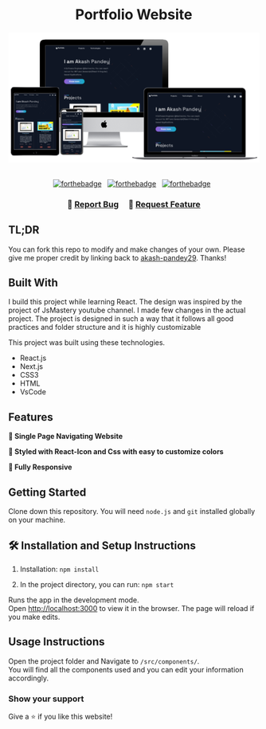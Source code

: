<h1 align="center">
  Portfolio Website<br/>
</h1>
<div align="center">
  <img alt="Demo" src="./Public/images/readme-img1.png" />
</div>

<br/>

<center>

[![forthebadge](https://forthebadge.com/images/badges/built-with-love.svg)](https://forthebadge.com) &nbsp;
[![forthebadge](https://forthebadge.com/images/badges/made-with-javascript.svg)](https://forthebadge.com) &nbsp;
[![forthebadge](https://forthebadge.com/images/badges/open-source.svg)](https://forthebadge.com) &nbsp;

</center>

<h3 align="center">
    🔹
    <a href="https://github.com/akash-pandey29/Portfolio/issues">Report Bug</a> &nbsp; &nbsp;
    🔹
    <a href="https://github.com/akash-pandey29/Portfolio/issues">Request Feature</a>
</h3>

## TL;DR

You can fork this repo to modify and make changes of your own. Please give me proper credit by linking back to [akash-pandey29](https://github.com/akash-pandey29/Portfolio). Thanks!

## Built With

I build this project while learning React. The design was inspired by the project of JsMastery youtube channel. I made few changes in the actual project. The project is designed in such a way that it follows all good practices and folder structure and it is highly customizable<br/>

This project was built using these technologies.

- React.js
- Next.js
- CSS3
- HTML
- VsCode

## Features

**📖 Single Page Navigating Website**

**🎨 Styled with React-Icon and Css with easy to customize colors**

**📱 Fully Responsive**

## Getting Started

Clone down this repository. You will need `node.js` and `git` installed globally on your machine.

## 🛠 Installation and Setup Instructions

1. Installation: `npm install`

2. In the project directory, you can run: `npm start`

Runs the app in the development mode.\
Open [http://localhost:3000](http://localhost:3000) to view it in the browser.
The page will reload if you make edits.

## Usage Instructions

Open the project folder and Navigate to `/src/components/`. <br/>
You will find all the components used and you can edit your information accordingly.

### Show your support

Give a ⭐ if you like this website!
